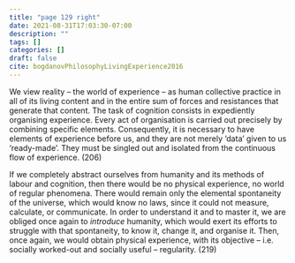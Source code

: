 ```yaml
---
title: "page 129 right"
date: 2021-08-31T17:03:30-07:00
description: ""
tags: []
categories: []
draft: false
cite: bogdanovPhilosophyLivingExperience2016
---
```


We view reality – the world of experience – as human collective practice in
all of its living content and in the entire sum of forces and resistances that
generate that content. The task of cognition consists in expediently organising
experience. Every act of organisation is carried out precisely by combining
specific elements. Consequently, it is necessary to have elements of experience
before us, and they are not merely ‘data’ given to us ‘ready-made’. They must be
singled out and isolated from the continuous flow of experience. (206)

If we completely abstract ourselves from humanity and its methods of labour
and cognition, then there would be no physical experience, no world of regular phenomena. 
There would remain only the elemental spontaneity of the
universe, which would know no laws, since it could not measure, calculate, or
communicate. In order to understand it and to master it, we are obliged once
again to *introduce* humanity, which would exert its efforts to struggle with that
spontaneity, to know it, change it, and organise it. Then, once again, we would
obtain physical experience, with its objective – i.e. socially worked-out and
socially useful – regularity. (219)

